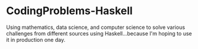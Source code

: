 # CodingProblems-Haskell
Using mathematics, data science, and computer science to solve various challenges from different sources using Haskell...because I'm hoping to use it in production one day.
